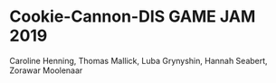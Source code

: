 # Cookie-Cannon-DIS GAME JAM 2019

Caroline Henning, Thomas Mallick, Luba Grynyshin, Hannah Seabert, Zorawar Moolenaar
